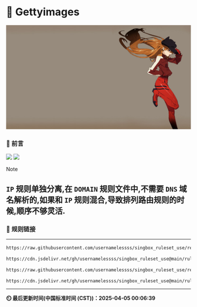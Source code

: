 
# 🧸 Gettyimages
![](https://raw.githubusercontent.com/usernamelessss/picture-bed/main/images/202504042256831.jpg)
### 📣 前言
![](https://shields.io/badge/-移除重复规则-ff69b4) ![](https://shields.io/badge/-IP&nbsp;规则单独存放不与&nbsp;DOMAIN&nbsp;等混合-green)
> [!NOTE]
**`IP` 规则单独分离,在 `DOMAIN` 规则文件中,不需要 `DNS` 域名解析的,如果和 `IP` 规则混合,导致排列路由规则的时候,顺序不够灵活.**
---

###  🔗 规则链接
---

```url
https://raw.githubusercontent.com/usernamelessss/singbox_ruleset_use/refs/heads/main/rule/Gettyimages/Gettyimages_No_IP.json
```

```url
https://cdn.jsdelivr.net/gh/usernamelessss/singbox_ruleset_use@main/rule/Gettyimages/Gettyimages_No_IP.json
```

```url
https://raw.githubusercontent.com/usernamelessss/singbox_ruleset_use/refs/heads/main/rule/Gettyimages/Gettyimages_No_IP.srs
```

```url
https://cdn.jsdelivr.net/gh/usernamelessss/singbox_ruleset_use@main/rule/Gettyimages/Gettyimages_No_IP.srs
```

---
**⏲️ 最后更新时间(中国标准时间 (CST))：2025-04-05 00:06:39**
